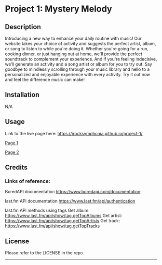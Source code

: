 # Project 1: Mystery Melody

## Description
Introducing a new way to enhance your daily routine with music! Our website takes your choice of activity and suggests the perfect artist, album, or song to listen to while you're doing it. Whether you're going for a run, cooking dinner, or just hanging out at home, we'll provide the perfect soundtrack to complement your experience. And if you're feeling indecisive, we'll generate an activity and a song artist or album for you to try out. Say goodbye to mindlessly scrolling through your music library and hello to a personalized and enjoyable experience with every activity. Try it out now and feel the difference music can make!

## Installation

N/A

## Usage


Link to the live page here: https://jrocksymphonia.github.io/project-1/


[Page 1](https://user-images.githubusercontent.com/127169775/228121495-1d536360-9d71-473b-a30c-2a2fd25990c1.webm)

[Page 2](https://user-images.githubusercontent.com/127169775/228121674-a7eb8efc-90e7-4a05-9bca-c7f6ed246bdd.webm)


## Credits

### Links of reference:

BoredAPI documentation
https://www.boredapi.com/documentation 

last.fm API documentation
https://www.last.fm/api/authentication 

last.fm API methods using tags
Get album: https://www.last.fm/api/show/tag.getTopAlbums
Get artist: https://www.last.fm/api/show/tag.getTopArtists
Get track: https://www.last.fm/api/show/tag.getTopTracks


## License
Please refer to the LICENSE in the repo.

---
